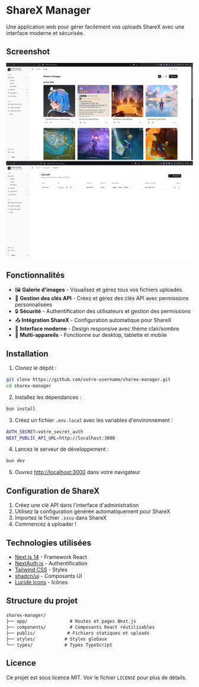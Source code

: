 # ShareX Manager

Une application web pour gérer facilement vos uploads ShareX avec une interface moderne et sécurisée.

## Screenshot

![Screenshot](./assets/brave_FlSkkG1Mow.jpg)
![Screenshot 2](./assets/brave_sBMTYLoYPj.png)

## Fonctionnalités

- 🖼️ **Galerie d'images** - Visualisez et gérez tous vos fichiers uploadés
- 🔑 **Gestion des clés API** - Créez et gérez des clés API avec permissions personnalisées
- 🔒 **Sécurité** - Authentification des utilisateurs et gestion des permissions
- 📤 **Intégration ShareX** - Configuration automatique pour ShareX
- 🎨 **Interface moderne** - Design responsive avec thème clair/sombre
- 📱 **Multi-appareils** - Fonctionne sur desktop, tablette et mobile

## Installation

1. Clonez le dépôt :
```bash
git clone https://github.com/votre-username/sharex-manager.git
cd sharex-manager
```

2. Installez les dépendances :
```bash
bun install
```

3. Créez un fichier `.env.local` avec les variables d'environnement :
```bash
AUTH_SECRET=votre_secret_auth
NEXT_PUBLIC_API_URL=http://localhost:3000
```

4. Lancez le serveur de développement :
```bash
bun dev
```

5. Ouvrez [http://localhost:3000](http://localhost:3000) dans votre navigateur

## Configuration de ShareX

1. Créez une clé API dans l'interface d'administration
2. Utilisez la configuration générée automatiquement pour ShareX
3. Importez le fichier `.sxcu` dans ShareX
4. Commencez à uploader !

## Technologies utilisées

- [Next.js 14](https://nextjs.org/) - Framework React
- [NextAuth.js](https://next-auth.js.org/) - Authentification
- [Tailwind CSS](https://tailwindcss.com/) - Styles
- [shadcn/ui](https://ui.shadcn.com/) - Composants UI
- [Lucide Icons](https://lucide.dev/) - Icônes

## Structure du projet

```
sharex-manager/
├── app/                # Routes et pages Next.js
├── components/         # Composants React réutilisables
├── public/            # Fichiers statiques et uploads
├── styles/           # Styles globaux
└── types/            # Types TypeScript
```

## Licence

Ce projet est sous licence MIT. Voir le fichier `LICENSE` pour plus de détails.